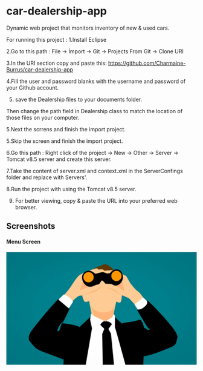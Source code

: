 # car-dealership-app
Dynamic web project that monitors inventory of new & used cars.

For running this project :
1.Install Eclipse

2.Go to this path : File -> İmport -> Git -> Projects From Git ->  Clone URI

3.In the URI section copy and paste this: https://github.com/Charmaine-Burrus/car-dealership-app

4.Fill the user and password blanks with the username and password of your Github account.

5. save the Dealership files to your documents folder. 

Then change the path field in Dealership class to match the location of those files on your computer. 

5.Next the scrrens and finish the import project.

5.Skip the screen and finish the import project.

6.Go this path : Right click of the project -> New -> Other -> Server -> Tomcat v8.5 server and create this server.

7.Take the content of server.xml and context.xml in the ServerConfings folder and replace with Servers'.

8.Run the project with using the Tomcat v8.5 server.

9. For better viewing, copy & paste the URL into your preferred web browser.

## Screenshots
#### Menu Screen
![](WebContent/img/search.jpg)
